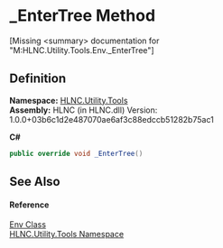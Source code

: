 # _EnterTree Method


\[Missing &lt;summary&gt; documentation for "M:HLNC.Utility.Tools.Env._EnterTree"\]



## Definition
**Namespace:** <a href="N_HLNC_Utility_Tools">HLNC.Utility.Tools</a>  
**Assembly:** HLNC (in HLNC.dll) Version: 1.0.0+03b6c1d2e487070ae6af3c88edccb51282b75ac1

**C#**
``` C#
public override void _EnterTree()
```



## See Also


#### Reference
<a href="T_HLNC_Utility_Tools_Env">Env Class</a>  
<a href="N_HLNC_Utility_Tools">HLNC.Utility.Tools Namespace</a>  
